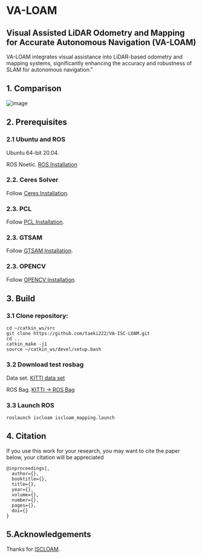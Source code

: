 # VA-LOAM
## Visual Assisted LiDAR Odometry and Mapping for Accurate Autonomous Navigation (VA-LOAM) 

VA-LOAM integrates visual assistance into LiDAR-based odometry and mapping systems, significantly enhancing the accuracy and robustness of SLAM for autonomous navigation." 


## 1. Comparison

![image](https://github.com/taeki222/VA-ISC-LOAM/assets/10024231/73009a4b-a57c-4403-9562-9a0405e43814)


## 2. Prerequisites
### 2.1 **Ubuntu** and **ROS**
Ubuntu 64-bit 20.04.

ROS Noetic. [ROS Installation](http://wiki.ros.org/ROS/Installation)

### 2.2. **Ceres Solver**
Follow [Ceres Installation](http://ceres-solver.org/installation.html).

### 2.3. **PCL**
Follow [PCL Installation](http://www.pointclouds.org/downloads/linux.html).

### 2.3. **GTSAM**
Follow [GTSAM Installation](https://gtsam.org/get_started/).

### 2.3. **OPENCV**
Follow [OPENCV Installation](https://opencv.org/releases/).


## 3. Build 
### 3.1 Clone repository:
```
cd ~/catkin_ws/src
git clone https://github.com/taeki222/VA-ISC-LOAM.git
cd ..
catkin_make -j1
source ~/catkin_ws/devel/setup.bash
```
### 3.2 Download test rosbag
Data set. [KITTI data set](https://www.cvlibs.net/datasets/kitti/eval_odometry.php)

ROS Bag. [KITTI -> ROS Bag](https://github.com/tomas789/kitti2bag)

### 3.3 Launch ROS
```
roslaunch iscloam iscloam_mapping.launch
```

## 4. Citation
If you use this work for your research, you may want to cite the paper below, your citation will be appreciated 
```
@inproceedings{,
  author={},
  booktitle={}, 
  title={}, 
  year={},
  volume={},
  number={},
  pages={},
  doi={}
}
```

## 5.Acknowledgements
Thanks for [ISCLOAM](https://github.com/wh200720041/iscloam).
